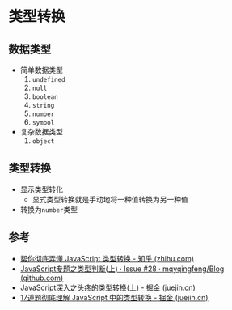 # 类型转换

## 数据类型

- 简单数据类型
  1. `undefined`
  2. `null`
  3. `boolean`
  4. `string`
  5. `number`
  6. `symbol`
- 复杂数据类型
  1. `object`

## 类型转换

- 显示类型转化
  - 显式类型转换就是手动地将一种值转换为另一种值
- 转换为`number`类型



## 参考

- [帮你彻底弄懂 JavaScript 类型转换 - 知乎 (zhihu.com)](https://zhuanlan.zhihu.com/p/85731460)
- [JavaScript专题之类型判断(上) · Issue #28 · mqyqingfeng/Blog (github.com)](https://github.com/mqyqingfeng/Blog/issues/28)
- [JavaScript深入之头疼的类型转换(上) - 掘金 (juejin.cn)](https://juejin.cn/post/6844904104402092039)
- [17道题彻底理解 JavaScript 中的类型转换 - 掘金 (juejin.cn)](https://juejin.cn/post/6844903907584376839)

